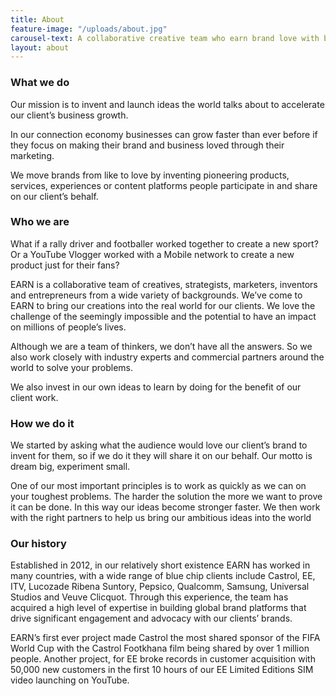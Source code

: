 ```yaml
---
title: About
feature-image: "/uploads/about.jpg"
carousel-text: A collaborative creative team who earn brand love with brave clients
layout: about
---
```


### What we do

Our mission is to invent and launch ideas the world talks about to accelerate our client’s business growth.

In our connection economy businesses can grow faster than ever before if they focus on making their brand and business loved through their marketing.

We move brands from like to love by inventing pioneering products, services, experiences or content platforms people participate in and share on our client’s behalf.

### Who we are

What if a rally driver and footballer worked together to create a new sport? Or a YouTube Vlogger worked with a Mobile network to create a new product just for their fans?

EARN is a collaborative team of creatives, strategists, marketers, inventors and entrepreneurs from a wide variety of backgrounds. We’ve come to EARN to bring our creations into the real world for our clients. We love the challenge of the seemingly impossible and the potential to have an impact on millions of people’s lives.

Although we are a team of thinkers, we don’t have all the answers. So we also work closely with industry experts and commercial partners around the world to solve your problems.

We also invest in our own ideas to learn by doing for the benefit of our client work.

### How we do it

We started by asking what the audience would love our client’s brand to invent for them, so if we do it they will share it on our behalf. Our motto is dream big, experiment small.

One of our most important principles is to work as quickly as we can on your toughest problems. The harder the solution the more we want to prove it can be done. In this way our ideas become stronger faster. We then work with the right partners to help us bring our ambitious ideas into the world

### Our history

Established in 2012, in our relatively short existence EARN has worked in many countries, with a wide range of blue chip clients include Castrol, EE, ITV, Lucozade Ribena Suntory, Pepsico, Qualcomm, Samsung, Universal Studios and Veuve Clicquot. Through this experience, the team has acquired a high level of expertise in building global brand platforms that drive significant engagement and advocacy with our clients’ brands.

EARN’s first ever project made Castrol the most shared sponsor of the FIFA World Cup with the Castrol Footkhana film being shared by over 1 million people. Another project, for EE broke records in customer acquisition with 50,000 new customers in the first 10 hours of our EE Limited Editions SIM video launching on YouTube.